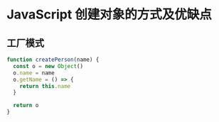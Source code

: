 # JavaScript 创建对象的方式及优缺点

## 工厂模式

```JavaScript
function createPerson(name) {
  const o = new Object()
  o.name = name
  o.getName = () => {
    return this.name
  }

  return o
}
```
